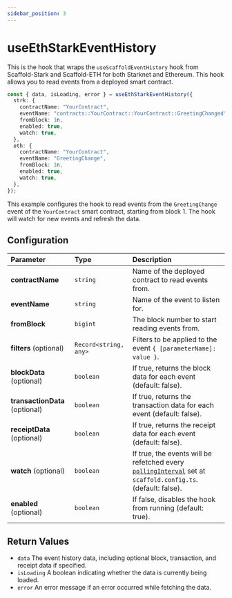 ```yaml
---
sidebar_position: 3
---
```


# useEthStarkEventHistory

This is the hook that wraps the `useScaffoldEventHistory` hook from Scaffold-Stark and Scaffold-ETH for both Starknet and Ethereum. This hook allows you to read events from a deployed smart contract.

```ts
const { data, isLoading, error } = useEthStarkEventHistory({
  strk: {
    contractName: "YourContract",
    eventName: "contracts::YourContract::YourContract::GreetingChanged",
    fromBlock: 1n,
    enabled: true,
    watch: true,
  },
  eth: {
    contractName: "YourContract",
    eventName: "GreetingChange",
    fromBlock: 1n,
    enabled: true,
    watch: true,
  },
});
```

This example configures the hook to read events from the `GreetingChange` event of the `YourContract` smart contract, starting from block 1. The hook will watch for new events and refresh the data.

## Configuration

| Parameter                      | Type                  | Description                                                                                                                                                    |
| :----------------------------- | :-------------------- | :------------------------------------------------------------------------------------------------------------------------------------------------------------- |
| **contractName**               | `string`              | Name of the deployed contract to read events from.                                                                                                             |
| **eventName**                  | `string`              | Name of the event to listen for.                                                                                                                               |
| **fromBlock**                  | `bigint`              | The block number to start reading events from.                                                                                                                 |
| **filters** (optional)         | `Record<string, any>` | Filters to be applied to the event `{ [parameterName]: value }`.                                                                                               |
| **blockData** (optional)       | `boolean`             | If true, returns the block data for each event (default: false).                                                                                               |
| **transactionData** (optional) | `boolean`             | If true, returns the transaction data for each event (default: false).                                                                                         |
| **receiptData** (optional)     | `boolean`             | If true, returns the receipt data for each event (default: false).                                                                                             |
| **watch** (optional)           | `boolean`             | If true, the events will be refetched every [`pollingInterval`](/deploying/deploy-nextjs-app#--pollinginterval) set at `scaffold.config.ts`. (default: false). |
| **enabled** (optional)         | `boolean`             | If false, disables the hook from running (default: true).                                                                                                      |

## Return Values

- `data` The event history data, including optional block, transaction, and receipt data if specified.
- `isLoading` A boolean indicating whether the data is currently being loaded.
- `error` An error message if an error occurred while fetching the data.
